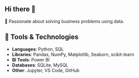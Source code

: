 ## Hi there 👋

<!--
**1717p/1717p** is a ✨ _special_ ✨ repository because its `README.md` (this file) appears on your GitHub profile.

Here are some ideas to get you started:

- 🔭 I’m currently working on ...
- 🌱 I’m currently learning ...
- 👯 I’m looking to collaborate on ...
- 🤔 I’m looking for help with ...
- 💬 Ask me about ...
- 📫 How to reach me: ...
- 😄 Pronouns: ...
- ⚡ Fun fact: ...
-->
🎯 Passionate about solving business problems using data.
## 🧰 Tools & Technologies

- **Languages**: Python, SQL  
- **Libraries**: Pandas, NumPy, Matplotlib, Seaborn, scikit-learn  
- **BI Tools**: Power BI  
- **Databases**: SQLite, MySQL  
- **Other**: Jupyter, VS Code, GitHub  
